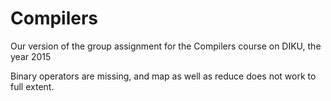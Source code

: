 # Compilers

Our version of the group assignment for the Compilers course on DIKU, the year 2015

Binary operators are missing, and map as well as reduce does not work to full extent.
